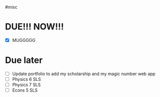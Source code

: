 #misc
# DUE!!! NOW!!!
- [x] MUGGGGG
# Due later
- [ ] Update portfolio to add my scholarship and my magic number web app
- [ ] Physics 6 SLS
- [ ] Physics 7 SLS
- [ ] Econs 5 SLS